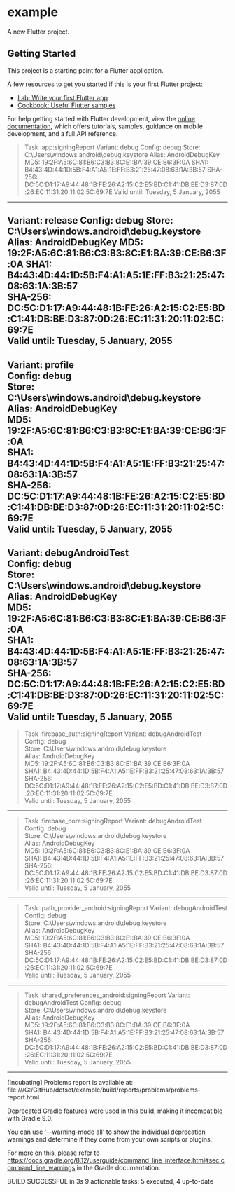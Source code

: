 # example

A new Flutter project.

## Getting Started

This project is a starting point for a Flutter application.

A few resources to get you started if this is your first Flutter project:

- [Lab: Write your first Flutter app](https://docs.flutter.dev/get-started/codelab)
- [Cookbook: Useful Flutter samples](https://docs.flutter.dev/cookbook)

For help getting started with Flutter development, view the
[online documentation](https://docs.flutter.dev/), which offers tutorials,
samples, guidance on mobile development, and a full API reference.


> Task :app:signingReport
Variant: debug
Config: debug
Store: C:\Users\windows\.android\debug.keystore
Alias: AndroidDebugKey
MD5: 19:2F:A5:6C:81:B6:C3:B3:8C:E1:BA:39:CE:B6:3F:0A
SHA1: B4:43:4D:44:1D:5B:F4:A1:A5:1E:FF:B3:21:25:47:08:63:1A:3B:57
SHA-256: DC:5C:D1:17:A9:44:48:1B:FE:26:A2:15:C2:E5:BD:C1:41:DB:BE:D3:87:0D:26:EC:11:31:20:11:02:5C:69:7E
Valid until: Tuesday, 5 January, 2055
----------
Variant: release
Config: debug
Store: C:\Users\windows\.android\debug.keystore
Alias: AndroidDebugKey
MD5: 19:2F:A5:6C:81:B6:C3:B3:8C:E1:BA:39:CE:B6:3F:0A
SHA1: B4:43:4D:44:1D:5B:F4:A1:A5:1E:FF:B3:21:25:47:08:63:1A:3B:57                                                                                                                                                                
SHA-256: DC:5C:D1:17:A9:44:48:1B:FE:26:A2:15:C2:E5:BD:C1:41:DB:BE:D3:87:0D:26:EC:11:31:20:11:02:5C:69:7E                                                                                                                         
Valid until: Tuesday, 5 January, 2055
----------
Variant: profile                                                                                                                                                                                                                 
Config: debug                                                                                                                                                                                                                    
Store: C:\Users\windows\.android\debug.keystore                                                                                                                                                                                  
Alias: AndroidDebugKey                                                                                                                                                                                                           
MD5: 19:2F:A5:6C:81:B6:C3:B3:8C:E1:BA:39:CE:B6:3F:0A                                                                                                                                                                             
SHA1: B4:43:4D:44:1D:5B:F4:A1:A5:1E:FF:B3:21:25:47:08:63:1A:3B:57                                                                                                                                                                
SHA-256: DC:5C:D1:17:A9:44:48:1B:FE:26:A2:15:C2:E5:BD:C1:41:DB:BE:D3:87:0D:26:EC:11:31:20:11:02:5C:69:7E                                                                                                                         
Valid until: Tuesday, 5 January, 2055
----------
Variant: debugAndroidTest                                                                                                                                                                                                        
Config: debug                                                                                                                                                                                                                    
Store: C:\Users\windows\.android\debug.keystore                                                                                                                                                                                  
Alias: AndroidDebugKey                                                                                                                                                                                                           
MD5: 19:2F:A5:6C:81:B6:C3:B3:8C:E1:BA:39:CE:B6:3F:0A                                                                                                                                                                             
SHA1: B4:43:4D:44:1D:5B:F4:A1:A5:1E:FF:B3:21:25:47:08:63:1A:3B:57                                                                                                                                                                
SHA-256: DC:5C:D1:17:A9:44:48:1B:FE:26:A2:15:C2:E5:BD:C1:41:DB:BE:D3:87:0D:26:EC:11:31:20:11:02:5C:69:7E                                                                                                                         
Valid until: Tuesday, 5 January, 2055
----------

> Task :firebase_auth:signingReport
Variant: debugAndroidTest                                                                                                                                                                                                        
Config: debug                                                                                                                                                                                                                    
Store: C:\Users\windows\.android\debug.keystore                                                                                                                                                                                  
Alias: AndroidDebugKey                                                                                                                                                                                                           
MD5: 19:2F:A5:6C:81:B6:C3:B3:8C:E1:BA:39:CE:B6:3F:0A                                                                                                                                                                             
SHA1: B4:43:4D:44:1D:5B:F4:A1:A5:1E:FF:B3:21:25:47:08:63:1A:3B:57                                                                                                                                                                
SHA-256: DC:5C:D1:17:A9:44:48:1B:FE:26:A2:15:C2:E5:BD:C1:41:DB:BE:D3:87:0D:26:EC:11:31:20:11:02:5C:69:7E                                                                                                                         
Valid until: Tuesday, 5 January, 2055
----------

> Task :firebase_core:signingReport
Variant: debugAndroidTest                                                                                                                                                                                                        
Config: debug                                                                                                                                                                                                                    
Store: C:\Users\windows\.android\debug.keystore                                                                                                                                                                                  
Alias: AndroidDebugKey                                                                                                                                                                                                           
MD5: 19:2F:A5:6C:81:B6:C3:B3:8C:E1:BA:39:CE:B6:3F:0A                                                                                                                                                                             
SHA1: B4:43:4D:44:1D:5B:F4:A1:A5:1E:FF:B3:21:25:47:08:63:1A:3B:57                                                                                                                                                                
SHA-256: DC:5C:D1:17:A9:44:48:1B:FE:26:A2:15:C2:E5:BD:C1:41:DB:BE:D3:87:0D:26:EC:11:31:20:11:02:5C:69:7E                                                                                                                         
Valid until: Tuesday, 5 January, 2055
----------

> Task :path_provider_android:signingReport
Variant: debugAndroidTest                                                                                                                                                                                                        
Config: debug                                                                                                                                                                                                                    
Store: C:\Users\windows\.android\debug.keystore                                                                                                                                                                                  
Alias: AndroidDebugKey                                                                                                                                                                                                           
MD5: 19:2F:A5:6C:81:B6:C3:B3:8C:E1:BA:39:CE:B6:3F:0A                                                                                                                                                                             
SHA1: B4:43:4D:44:1D:5B:F4:A1:A5:1E:FF:B3:21:25:47:08:63:1A:3B:57                                                                                                                                                                
SHA-256: DC:5C:D1:17:A9:44:48:1B:FE:26:A2:15:C2:E5:BD:C1:41:DB:BE:D3:87:0D:26:EC:11:31:20:11:02:5C:69:7E                                                                                                                         
Valid until: Tuesday, 5 January, 2055
----------

> Task :shared_preferences_android:signingReport
Variant: debugAndroidTest
Config: debug                                                                                                                                                                                                                    
Store: C:\Users\windows\.android\debug.keystore                                                                                                                                                                                  
Alias: AndroidDebugKey                                                                                                                                                                                                           
MD5: 19:2F:A5:6C:81:B6:C3:B3:8C:E1:BA:39:CE:B6:3F:0A                                                                                                                                                                             
SHA1: B4:43:4D:44:1D:5B:F4:A1:A5:1E:FF:B3:21:25:47:08:63:1A:3B:57                                                                                                                                                                
SHA-256: DC:5C:D1:17:A9:44:48:1B:FE:26:A2:15:C2:E5:BD:C1:41:DB:BE:D3:87:0D:26:EC:11:31:20:11:02:5C:69:7E                                                                                                                         
Valid until: Tuesday, 5 January, 2055
----------

[Incubating] Problems report is available at: file:///G:/GitHub/dotsot/example/build/reports/problems/problems-report.html

Deprecated Gradle features were used in this build, making it incompatible with Gradle 9.0.

You can use '--warning-mode all' to show the individual deprecation warnings and determine if they come from your own scripts or plugins.

For more on this, please refer to https://docs.gradle.org/8.12/userguide/command_line_interface.html#sec:command_line_warnings in the Gradle documentation.

BUILD SUCCESSFUL in 3s
9 actionable tasks: 5 executed, 4 up-to-date